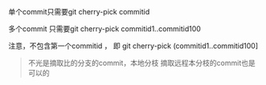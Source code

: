 单个commit只需要git cherry-pick commitid

多个commit 只需要git cherry-pick commitid1..commitid100

注意，不包含第一个commitid ， 即  git cherry-pick (commitid1..commitid100]


> 不光是摘取比的分支的commit，本地分枝 摘取远程本分枝的commit也是可以的